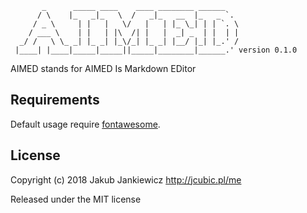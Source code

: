 ```
       _      _____ ____    ____ ________ ______
      / \    |_   _|_   \  /   _|_   __  |_   _ `.
     / _ \     | |   |   \/   |   | |_ \_| | | `. \
    / ___ \    | |   | |\  /| |   |  _| _  | |  | |
  _/ /   \ \_ _| |_ _| |_\/_| |_ _| |__/ |_| |_.' /
 |____| |____|_____|_____||_____|________|______.' version 0.1.0
```

AIMED stands for AIMED Is Markdown EDitor

## Requirements

Default usage require [fontawesome](https://fontawesome.com/).

## License

Copyright (c) 2018 Jakub Jankiewicz <http://jcubic.pl/me>
 
Released under the MIT license
